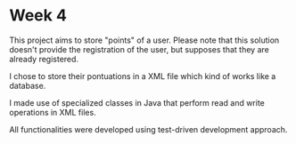 # Week 4

This project aims to store "points" of a user. Please note that this solution doesn't provide the registration of the user, but supposes that they are already registered. 

I chose to store their pontuations in a XML file which kind of works like a database.

I made use of specialized classes in Java that perform read and write operations in XML files.

All functionalities were developed using test-driven development approach.
